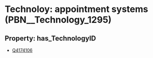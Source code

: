 # Technoloy: __appointment systems__ (PBN__Technology_1295)

## Property: has_TechnologyID

* [Q4174106](Q4174106)

